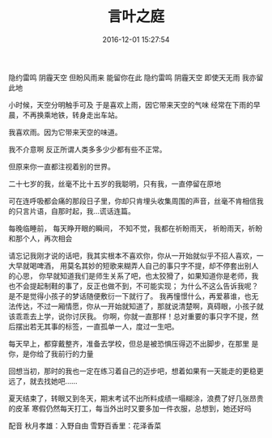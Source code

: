 ﻿---
title: 言叶之庭
date: 2016-12-01 15:27:54
tags:
- essay
- 文学
toc: true
---

隐约雷鸣 阴霾天空 但盼风雨来 能留你在此
隐约雷鸣 阴霾天空 即使天无雨 我亦留此地

<!--more-->
小时候，天空分明触手可及 于是喜欢上雨，因它带来天空的气味 经常在下雨的早晨，不再换乘地铁，转身走出车站。


我喜欢雨。因为它带来天空的味道。


我不介意啊 反正所谓人类多多少少都有些不正常。


但原来你一直都注视着别的世界。


二十七岁的我，丝毫不比十五岁的我聪明，只有我，一直停留在原地


可在连呼吸都会痛的那段日子里，你却只肯埋头收集周围的声音，丝毫不肯相信我的只言片语，自那时起，我…谎话连篇。


每晚临睡前，
每天睁开眼的瞬间，
不知不觉，我都在祈盼雨天，
祈盼雨天，祈盼和那个人，再次相会


请忘记我刚才说的话吧，我其实根本不喜欢你，你从一开始就似乎不招人喜欢，一大早就喝啤酒，
用莫名其妙的短歌来糊弄人自己的事只字不提，却不停套出别人的心思，
你早就知道我们是师生关系了吧，也太狡猾了，如果知道你是老师，我也不会提起制鞋的事了，反正也做不到，不可能实现；
为什么不这么告诉我呢？是不是觉得小孩子的梦话随便敷衍一下就行了。
我再憧憬什么，再爱慕谁，也无法传达，不过一厢情愿，你从一开始就知道了，那就说清楚啊，真碍眼，小孩子就该乖乖去上学，说你讨厌我。
你啊，你就一直那样！总对重要的事只字不提，然后摆出若无其事的标签，一直孤单一人，度过一生吧。


每天早上，都穿戴整齐，准备去学校，但总是被恐惧压得迈不出脚步，在那里 是你，是你给了我前行的力量


回想当初，那时的我也一定在练习着自己的迈步吧，想着如果有一天能走的更稳更远了，就去找她吧……


夏天结束了，转眼又到冬天，期末考试不出所料成绩一塌糊涂，浪费了好几张昂贵的皮革
寒假仍然每天打工，每当外出时又要多加一件衣服，总想到，她还好吗


配音
秋月孝雄：入野自由
雪野百香里：花泽香菜